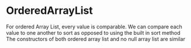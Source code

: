 # OrderedArrayList
For ordered Array List, every value is comparable. We can compare each value to one another to sort as opposed to using the built in sort method
The constructors of both ordered array list and no null array list are similar
